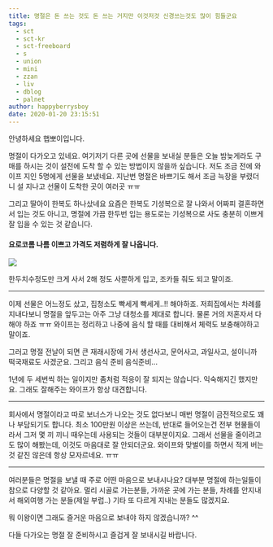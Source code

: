 ```yaml
---
title: 명절은 돈 쓰는 것도 돈 쓰는 거지만 이것저것 신경쓰는것도 많이 힘들군요
tags:
  - sct
  - sct-kr
  - sct-freeboard
  - s
  - union
  - mini
  - zzan
  - liv
  - dblog
  - palnet
author: happyberrysboy
date: 2020-01-20 23:15:51
---
```


안녕하세요 햅뽀이입니다.

명절이 다가오고 있네요. 여기저기 다른 곳에 선물을 보내실 분들은 오늘 밤늦게라도 구매를 하시는 것이 설전에 도착 할 수 있는 방법이지 않을까 싶습니다. 저도 조금 전에 와이프 지인 5명에게 선물을 보냈네요. 지난번 명절은 바쁘기도 해서 조금 늑장을 부렸더니 설 지나고 선물이 도착한 곳이 여러곳 ㅠㅠ

그리고 딸아이 한복도 하나샀네요 요즘은 한복도 기성복으로 잘 나와서 어짜피 결혼하면서 입는 것도 아니고, 명절에 가끔 한두번 입는 용도로는 기성복으로 사도 충분히 이쁘게 잘 입을 수 있는 것 같습니다.

#### 요로코롬 나름 이쁘고 가격도 저렴하게 잘 나옵니다.
![](https://cdn.steemitimages.com/DQmaeEbeEAWr6csF6kg9cNejqEXQp2JABXhxDMTuzeNzZZz/image.png)

한두치수정도만 크게 사서 2해 정도 사뿐하게 입고, 조카들 줘도 되고 말이죠.
___

이제 선물은 어느정도 샀고, 집청소도 빡세게 빡세게..!! 해야하죠. 저희집에서는 차례를 지내다보니 명절을 앞두고는 아주 그냥 대청소를 제대로 합니다. 물론 거의 저혼자서 다해야 하죠 ㅠㅠ 와이프는 정리하고 나중에 음식 할 때를 대비해서 체력도 보충해야하고 말이죠.

그러고 명절 전날이 되면 큰 재래시장에 가서 생선사고, 문어사고, 과일사고, 설이니까 떡국재료도 사겠군요. 그리고 음식 준비 음식준비...

1년에 두 세번씩 하는 일이지만 좀처럼 적응이 잘 되지는 않습니다. 익숙해지긴 했지만요. 그래도 잘해주는 와이프가 항상 대견합니다.

___

회사에서 명절이라고 따로 보너스가 나오는 것도 없다보니 매번 명절이 금전적으로도 꽤나 부담되기도 합니다. 최소 100만원 이상은 쓰는데, 반대로 들어오는건 전부 현물들이라서 그저 몇 끼 끼니 때우는데 사용되는 것들이 대부분이지요. 그래서 선물을 줄이려고도 많이 해봤는데, 이것도 마음대로 잘 안되더군요.  와이프와 맞벌이를 하면서 적게 버는것 같진 않은데 항상 모자르네요. ㅠㅠ

___

여러분들은 명절을 보낼 때 주로 어떤 마음으로 보내시나요? 
대부분 명절에 하는일들이 참으로 다양할 것 같아요. 멀리 시골로 가는분들, 가까운 곳에 가는 분들, 차례를 안지내서 해외여행 가는 분들(제일 부럽..) 기타 또 다르게 지내는 분들도 많겠지요.

뭐 이왕이면 그래도 즐거운 마음으로 보내야 하지 않겠습니까? ^^

다들 다가오는 명절 잘 준비하시고 즐겁게 잘 보내시길 바랍니다.
